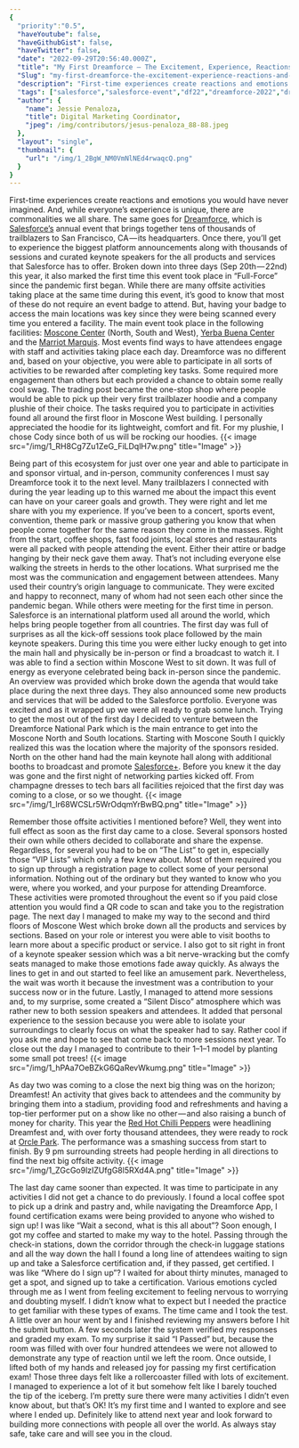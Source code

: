 ```yaml
---
{
  "priority":"0.5",
  "haveYoutube": false,
  "haveGithubGist": false,
  "haveTwitter": false,
  "date": "2022-09-29T20:56:40.000Z",
  "title": "My First Dreamforce — The Excitement, Experience, Reactions and More",
  "Slug": "my-first-dreamforce-the-excitement-experience-reactions-and-more",
  "description": "First-time experiences create reactions and emotions you would have never imagined. And, while everyone’s experience is unique, there are commonalities we all share. The same goes for <a href="https://www.salesforce.com/plus/experience/Dreamforce_2022">Dreamforce</a>, which is <a href="https://www.salesforce.com/">Salesforce’s</a> annual event that brings together tens of thousands of trailblazers to San Francisco, CA — its headquarters. Once there, you’ll get to experience the biggest platform announcements along with thousands of sessions and curated keynote speakers for the all products and services that Salesforce has to offer. Broken down into three days (Sep 20th — 22nd) this year, it also marked the first time this event took place in “Full-Force” since the pandemic first began..",
  "tags": ["salesforce","salesforce-event","df22","dreamforce-2022","dreamforce"],
  "author": {
    "name": Jessie Penaloza,
    "title": Digital Marketing Coordinator,
    "jpeg": /img/contributors/jesus-penaloza_88-88.jpeg
  },
  "layout": "single",
  "thumbnail": {
    "url": "/img/1_2BgW_NM0VmNlNEd4rwaqcQ.png"
  }
}
---
```

First-time experiences create reactions and emotions you would have never imagined. And, while everyone’s experience is unique, there are commonalities we all share. The same goes for [Dreamforce](https://www.salesforce.com/plus/experience/Dreamforce_2022), which is [Salesforce’s](https://www.salesforce.com/) annual event that brings together tens of thousands of trailblazers to San Francisco, CA — its headquarters. Once there, you’ll get to experience the biggest platform announcements along with thousands of sessions and curated keynote speakers for the all products and services that Salesforce has to offer. Broken down into three days (Sep 20th — 22nd) this year, it also marked the first time this event took place in “Full-Force” since the pandemic first began.
While there are many offsite activities taking place at the same time during this event, it’s good to know that most of these do not require an event badge to attend. But, having your badge to access the main locations was key since they were being scanned every time you entered a facility. The main event took place in the following facilities: [Moscone Center](https://www.moscone.com/) (North, South and West), [Yerba Buena Center](https://ybca.org/) and the [Marriot Marquis](https://www.marriott.com/en-us/hotels/sfodt-san-francisco-marriott-marquis/overview/).
Most events find ways to have attendees engage with staff and activities taking place each day. Dreamforce was no different and, based on your objective, you were able to participate in all sorts of activities to be rewarded after completing key tasks. Some required more engagement than others but each provided a chance to obtain some really cool swag. The trading post became the one-stop shop where people would be able to pick up their very first trailblazer hoodie and a company plushie of their choice. The tasks required you to participate in activities found all around the first floor in Moscone West building. I personally appreciated the hoodie for its lightweight, comfort and fit. For my plushie, I chose Cody since both of us will be rocking our hoodies.
{{< image src="/img/1_RH8Cg7Zu1ZeG_FiLDqlH7w.png" title="Image" >}}

Being part of this ecosystem for just over one year and able to participate in and sponsor virtual, and in-person, community conferences I must say Dreamforce took it to the next level. Many trailblazers I connected with during the year leading up to this warned me about the impact this event can have on your career goals and growth. They were right and let me share with you my experience.
If you’ve been to a concert, sports event, convention, theme park or massive group gathering you know that when people come together for the same reason they come in the masses. Right from the start, coffee shops, fast food joints, local stores and restaurants were all packed with people attending the event. Either their attire or badge hanging by their neck gave them away. That’s not including everyone else walking the streets in herds to the other locations. What surprised me the most was the communication and engagement between attendees. Many used their country’s origin language to communicate. They were excited and happy to reconnect, many of whom had not seen each other since the pandemic began. While others were meeting for the first time in person. Salesforce is an international platform used all around the world, which helps bring people together from all countries.
The first day was full of surprises as all the kick-off sessions took place followed by the main keynote speakers. During this time you were either lucky enough to get into the main hall and physically be in-person or find a broadcast to watch it. I was able to find a section within Moscone West to sit down. It was full of energy as everyone celebrated being back in-person since the pandemic. An overview was provided which broke down the agenda that would take place during the next three days. They also announced some new products and services that will be added to the Salesforce portfolio. Everyone was excited and as it wrapped up we were all ready to grab some lunch.
Trying to get the most out of the first day I decided to venture between the Dreamforce National Park which is the main entrance to get into the Moscone North and South locations. Starting with Moscone South I quickly realized this was the location where the majority of the sponsors resided. North on the other hand had the main keynote hall along with additional booths to broadcast and promote [Salesforce+](https://www.salesforce.com/plus/). Before you knew it the day was gone and the first night of networking parties kicked off. From champagne dresses to tech bars all facilities rejoiced that the first day was coming to a close, or so we thought.
{{< image src="/img/1_lr68WCSLr5WrOdqmYrBwBQ.png" title="Image" >}}

Remember those offsite activities I mentioned before? Well, they went into full effect as soon as the first day came to a close. Several sponsors hosted their own while others decided to collaborate and share the expense. Regardless, for several you had to be on “The List” to get in, especially those “VIP Lists” which only a few knew about. Most of them required you to sign up through a registration page to collect some of your personal information. Nothing out of the ordinary but they wanted to know who you were, where you worked, and your purpose for attending Dreamforce. These activities were promoted throughout the event so if you paid close attention you would find a QR code to scan and take you to the registration page.
The next day I managed to make my way to the second and third floors of Moscone West which broke down all the products and services by sections. Based on your role or interest you were able to visit booths to learn more about a specific product or service. I also got to sit right in front of a keynote speaker session which was a bit nerve-wracking but the comfy seats managed to make those emotions fade away quickly. As always the lines to get in and out started to feel like an amusement park. Nevertheless, the wait was worth it because the investment was a contribution to your success now or in the future. Lastly, I managed to attend more sessions and, to my surprise, some created a “Silent Disco” atmosphere which was rather new to both session speakers and attendees. It added that personal experience to the session because you were able to isolate your surroundings to clearly focus on what the speaker had to say. Rather cool if you ask me and hope to see that come back to more sessions next year. To close out the day I managed to contribute to their 1–1–1 model by planting some small pot trees!
{{< image src="/img/1_hPAa7OeBZkG6QaRevWkumg.png" title="Image" >}}

As day two was coming to a close the next big thing was on the horizon; Dreamfest! An activity that gives back to attendees and the community by bringing them into a stadium, providing food and refreshments and having a top-tier performer put on a show like no other — and also raising a bunch of money for charity. This year the [Red Hot Chilli Peppers](https://redhotchilipeppers.com/) were headlining Dreamfest and, with over forty thousand attendees, they were ready to rock at [Orcle Park](https://www.mlb.com/giants/ballpark). The performance was a smashing success from start to finish. By 9 pm surrounding streets had people herding in all directions to find the next big offsite activity.
{{< image src="/img/1_ZGcGo9lzIZUfgG8l5RXd4A.png" title="Image" >}}

The last day came sooner than expected. It was time to participate in any activities I did not get a chance to do previously. I found a local coffee spot to pick up a drink and pastry and, while navigating the Dreamforce App, I found certification exams were being provided to anyone who wished to sign up! I was like “Wait a second, what is this all about”? Soon enough, I got my coffee and started to make my way to the hotel. Passing through the check-in stations, down the corridor through the check-in luggage stations and all the way down the hall I found a long line of attendees waiting to sign up and take a Salesforce certification and, if they passed, get certified. I was like “Where do I sign up”?
I waited for about thirty minutes, managed to get a spot, and signed up to take a certification. Various emotions cycled through me as I went from feeling excitement to feeling nervous to worrying and doubting myself. I didn’t know what to expect but I needed the practice to get familiar with these types of exams. The time came and I took the test. A little over an hour went by and I finished reviewing my answers before I hit the submit button. A few seconds later the system verified my responses and graded my exam. To my surprise it said “I Passed” but, because the room was filled with over four hundred attendees we were not allowed to demonstrate any type of reaction until we left the room. Once outside, I lifted both of my hands and released joy for passing my first certification exam!
Those three days felt like a rollercoaster filled with lots of excitement. I managed to experience a lot of it but somehow felt like I barely touched the tip of the iceberg. I’m pretty sure there were many activities I didn’t even know about, but that’s OK! It’s my first time and I wanted to explore and see where I ended up. Definitely like to attend next year and look forward to building more connections with people all over the world.
As always stay safe, take care and will see you in the cloud.
